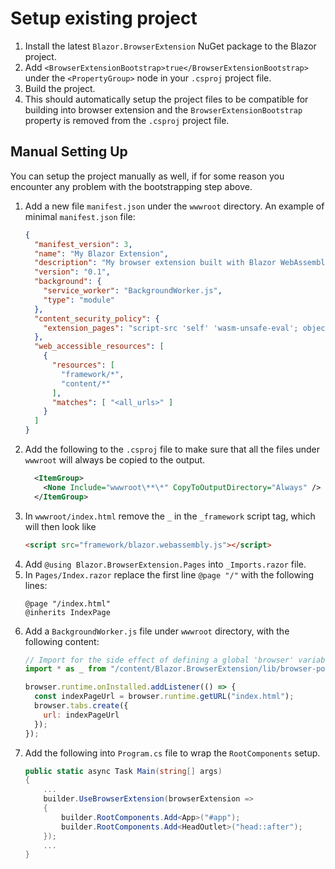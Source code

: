 ﻿# Setup existing project

1. Install the latest `Blazor.BrowserExtension` NuGet package to the Blazor project.
0. Add `<BrowserExtensionBootstrap>true</BrowserExtensionBootstrap>` under the `<PropertyGroup>` node in your `.csproj` project file.
0. Build the project.
0. This should automatically setup the project files to be compatible for building into browser extension and the `BrowserExtensionBootstrap` property is removed from the `.csproj` project file.

## Manual Setting Up

You can setup the project manually as well, if for some reason you encounter any problem with the bootstrapping step above.

1. Add a new file `manifest.json` under the `wwwroot` directory. An example of minimal `manifest.json` file:
   ```json
   {
     "manifest_version": 3,
     "name": "My Blazor Extension",
     "description": "My browser extension built with Blazor WebAssembly",
     "version": "0.1",
     "background": {
       "service_worker": "BackgroundWorker.js",
       "type": "module"
     },
     "content_security_policy": {
       "extension_pages": "script-src 'self' 'wasm-unsafe-eval'; object-src 'self'"
     },
     "web_accessible_resources": [
       {
         "resources": [
           "framework/*",
           "content/*"
         ],
         "matches": [ "<all_urls>" ]
       }
     ]
   }
   ```
0. Add the following to the `.csproj` file to make sure that all the files under `wwwroot` will always be copied to the output.
   ```xml
     <ItemGroup>
       <None Include="wwwroot\**\*" CopyToOutputDirectory="Always" />
     </ItemGroup>
   ```
0. In `wwwroot/index.html` remove the `_` in the `_framework` script tag, which will then look like
   ```html
   <script src="framework/blazor.webassembly.js"></script>
   ```
0. Add `@using Blazor.BrowserExtension.Pages` into `_Imports.razor` file.
0. In `Pages/Index.razor` replace the first line `@page "/"` with the following lines:
   ```razor
   @page "/index.html"
   @inherits IndexPage
   ```
0. Add a `BackgroundWorker.js` file under `wwwroot` directory, with the following content:
   ```js
   // Import for the side effect of defining a global 'browser' variable
   import * as _ from "/content/Blazor.BrowserExtension/lib/browser-polyfill.min.js";
   
   browser.runtime.onInstalled.addListener(() => {
     const indexPageUrl = browser.runtime.getURL("index.html");
     browser.tabs.create({
       url: indexPageUrl
     });
   });
   ```
0. Add the following into `Program.cs` file to wrap the `RootComponents` setup.
   ```csharp
   public static async Task Main(string[] args)
   {
       ...
       builder.UseBrowserExtension(browserExtension =>
       {
           builder.RootComponents.Add<App>("#app");
           builder.RootComponents.Add<HeadOutlet>("head::after");
       });
       ...
   }
   ```
